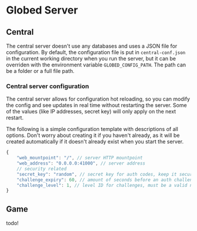 # Globed Server

## Central

The central server doesn't use any databases and uses a JSON file for configuration. By default, the configuration file is put in `central-conf.json` in the current working directory when you run the server, but it can be overriden with the environment variable `GLOBED_CONFIG_PATH`. The path can be a folder or a full file path.

### Central server configuration

The central server allows for configuration hot reloading, so you can modify the config and see updates in real time without restarting the server. Some of the values (like IP addresses, secret key) will only apply on the next restart.

The following is a simple configuration template with descriptions of all options. Don't worry about creating it if you haven't already, as it will be created automatically if it doesn't already exist when you start the server.

```js
{
    "web_mountpoint": "/", // server HTTP mountpoint
    "web_address": "0.0.0.0:41000", // server address
    // security related
    "secret_key": "random", // secret key for auth codes, keep it secure and don't use the default value.
    "challenge_expiry": 60, // amount of seconds before an auth challenge expires
    "challenge_level": 1, // level ID for challenges, must be a valid non-unlisted level
}
```


## Game

todo!